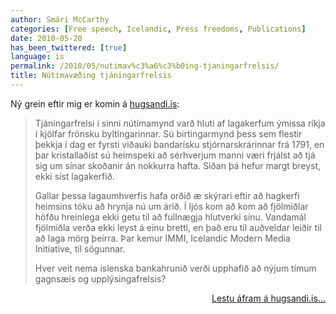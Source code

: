 ```yaml
---
author: Smári McCarthy
categories: [Free speech, Icelandic, Press freedoms, Publications]
date: 2010-05-20
has_been_twittered: [true]
language: is
permalink: /2010/05/nutimav%c3%a6%c3%b0ing-tjaningarfrelsis/
title: Nútímavæðing tjáningarfrelsis
---
```

<p class="wp-flattr-button">
  <a class="FlattrButton" style="display:none;" href="http://www.smarimccarthy.is/2010/05/nutimav%c3%a6%c3%b0ing-tjaningarfrelsis/" title="Nútímavæðing tjáningarfrelsis" rev="flattr;uid:smarimc;language:en_GB;category:text;button:compact;">Ný grein eftir mig er komin á hugsandi.is: Tjáningarfrelsi í sinni nútímamynd varð hluti af lagakerfum ýmissa ríkja í kjölfar frönsku byltingarinnar. Sú birtingarmynd þess sem flestir þekkja í dag er fyrsti viðauki bandarísku stjórnarskrárinnar frá 1791, en þar kristallaðist sú heimspeki að sérhverjum manni væri frjálst að tjá sig um sínar skoðanir án nokkurra hafta. Síðan þá hefur margt breyst, ekki síst lagakerfið. Gallar þessa lagaumhverfis hafa orðið æ skýrari eftir að hagkerfi heimsins tóku að hrynja nú um árið. Í ljós kom að kom að fjölmiðlar höfðu hreinlega ekki getu til að fullnægja hlutverki sínu. Vandamál fjölmiðla verða ekki leyst á einu bretti, en það eru til auðveldar leiðir til að laga mörg þeirra. Þar kemur IMMI, Icelandic Modern Media Initiative, til sögunnar. Hver veit nema íslenska bankahrunið verði upphafið að nýjum tímum gagnsæis og upplýsingafrelsis? Lestu áfram á hugsandi.is...</a>
</p>

Ný grein eftir mig er komin á [hugsandi.is][1]:

> Tjáningarfrelsi í sinni nútímamynd varð hluti af lagakerfum ýmissa ríkja í kjölfar frönsku byltingarinnar. Sú birtingarmynd þess sem flestir þekkja í dag er fyrsti viðauki bandarísku stjórnarskrárinnar frá 1791, en þar kristallaðist sú heimspeki að sérhverjum manni væri frjálst að tjá sig um sínar skoðanir án nokkurra hafta. Síðan þá hefur margt breyst, ekki síst lagakerfið.
> 
> Gallar þessa lagaumhverfis hafa orðið æ skýrari eftir að hagkerfi heimsins tóku að hrynja nú um árið. Í ljós kom að kom að fjölmiðlar höfðu hreinlega ekki getu til að fullnægja hlutverki sínu. Vandamál fjölmiðla verða ekki leyst á einu bretti, en það eru til auðveldar leiðir til að laga mörg þeirra. Þar kemur IMMI, Icelandic Modern Media Initiative, til sögunnar.
> 
> Hver veit nema íslenska bankahrunið verði upphafið að nýjum tímum gagnsæis og upplýsingafrelsis?

<p style="text-align: right;">
  <a href="http://hugsandi.is/articles/nutimavaeding-tjaningarfrelsis/">Lestu áfram á hugsandi.is&#8230;</a>
</p>

 [1]: http://hugsandi.is/articles/nutimavaeding-tjaningarfrelsis/
